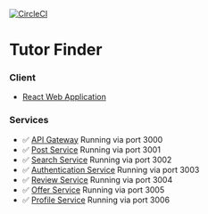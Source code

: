 [![CircleCI](https://circleci.com/gh/Skydddoogg/soa2019_group2.svg?style=svg)](https://circleci.com/gh/Skydddoogg/soa2019_group2)

# Tutor Finder
### Client
* [React Web Application](https://github.com/Skydddoogg/soa2019_group2/tree/master/client/app)
### Services
* :white_check_mark: [API Gateway](https://github.com/Skydddoogg/soa2019_group2/tree/master/service/api-gateway) Running via port 3000
* :white_check_mark: [Post Service](https://github.com/Skydddoogg/soa2019_group2/tree/master/service/post) Running via port 3001
* :white_check_mark: [Search Service](https://github.com/Skydddoogg/soa2019_group2/tree/master/service/search) Running via port 3002
* :white_check_mark: [Authentication Service](https://github.com/Skydddoogg/soa2019_group2/tree/master/service/auth) Running via port 3003
* :white_check_mark: [Review Service](https://github.com/Skydddoogg/soa2019_group2/tree/master/service/review) Running via port 3004
* :white_check_mark: [Offer Service](https://github.com/Skydddoogg/soa2019_group2/tree/master/service/offer) Running via port 3005
* :white_check_mark: [Profile Service](https://github.com/Skydddoogg/soa2019_group2/tree/master/service/profile) Running via port 3006